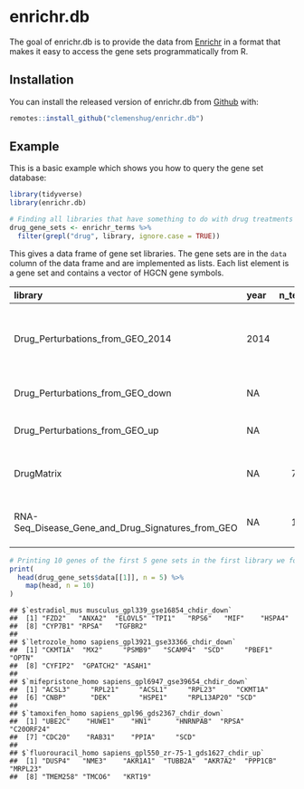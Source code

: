 # enrichr.db

The goal of enrichr.db is to provide the data from [Enrichr](http://amp.pharm.mssm.edu/Enrichr/) in
a format that makes it easy to access the gene sets programmatically from R.

## Installation

You can install the released version of enrichr.db from [Github](https://github.com/clemenshug/enrichr.db) with:

``` r
remotes::install_github("clemenshug/enrichr.db")
```

## Example

This is a basic example which shows you how to query the gene set database:

``` r
library(tidyverse)
library(enrichr.db)

# Finding all libraries that have something to do with drug treatments
drug_gene_sets <- enrichr_terms %>%
  filter(grepl("drug", library, ignore.case = TRUE))
```

This gives a data frame of gene set libraries. The gene sets are in the `data`
column of the data frame and are implemented as lists. Each list element is
a gene set and contains a vector of HGCN gene symbols.

| library                                                  | year |  n\_terms|  gene\_coverage|  n\_genes\_per\_term| category       | description                                                          | data                   |
|:---------------------------------------------------------|:-----|---------:|---------------:|--------------------:|:---------------|:---------------------------------------------------------------------|:-----------------------|
| Drug\_Perturbations\_from\_GEO\_2014                     | 2014 |       701|           47107|                  509| Legacy         | {1} is differentially expressed when the cell is perturbed with {0}. | &lt;701 gene sets&gt;  |
| Drug\_Perturbations\_from\_GEO\_down                     | NA   |       906|           23877|                  302| Crowd          | {0} is downregulated by {1}.                                         | &lt;906 gene sets&gt;  |
| Drug\_Perturbations\_from\_GEO\_up                       | NA   |       906|           24350|                  299| Crowd          | {0} is upregulated by {1}.                                           | &lt;906 gene sets&gt;  |
| DrugMatrix                                               | NA   |      7876|            5209|                  300| Diseases/Drugs | {0} is differentially expressed in sample {1}                        | &lt;7876 gene sets&gt; |
| RNA-Seq\_Disease\_Gene\_and\_Drug\_Signatures\_from\_GEO | NA   |      1302|           22440|                  505| Crowd          | {0} is differentially expressed in {1}.                              | &lt;1302 gene sets&gt; |

``` r
# Printing 10 genes of the first 5 gene sets in the first library we found (Drug_Perturbations_from_GEO_2014)
print(
  head(drug_gene_sets$data[[1]], n = 5) %>%
    map(head, n = 10)
)
```

    ## $`estradiol_mus musculus_gpl339_gse16854_chdir_down`
    ##  [1] "FZD2"   "ANXA2"  "ELOVL5" "TPI1"   "RPS6"   "MIF"    "HSPA4" 
    ##  [8] "CYP7B1" "RPSA"   "TGFBR2"
    ## 
    ## $`letrozole_homo sapiens_gpl3921_gse33366_chdir_down`
    ##  [1] "CKMT1A"  "MX2"     "PSMB9"   "SCAMP4"  "SCD"     "PBEF1"   "OPTN"   
    ##  [8] "CYFIP2"  "GPATCH2" "ASAH1"  
    ## 
    ## $`mifepristone_homo sapiens_gpl6947_gse39654_chdir_down`
    ##  [1] "ACSL3"     "RPL21"     "ACSL1"     "RPL23"     "CKMT1A"   
    ##  [6] "CNBP"      "DEK"       "HSPE1"     "RPL13AP20" "SCD"      
    ## 
    ## $`tamoxifen_homo sapiens_gpl96_gds2367_chdir_down`
    ##  [1] "UBE2C"    "HUWE1"    "HN1"      "HNRNPAB"  "RPSA"     "C20ORF24"
    ##  [7] "CDC20"    "RAB31"    "PPIA"     "SCD"     
    ## 
    ## $`fluorouracil_homo sapiens_gpl550_zr-75-1_gds1627_chdir_up`
    ##  [1] "DUSP4"   "NME3"    "AKR1A1"  "TUBB2A"  "AKR7A2"  "PPP1CB"  "MRPL23" 
    ##  [8] "TMEM258" "TMCO6"   "KRT19"
